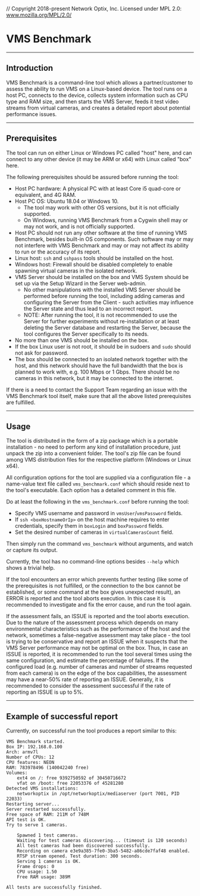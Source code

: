 // Copyright 2018-present Network Optix, Inc. Licensed under MPL 2.0: www.mozilla.org/MPL/2.0/

# VMS Benchmark

---------------------------------------------------------------------------------------------------
## Introduction

VMS Benchmark is a command-line tool which allows a partner/customer to assess the ability to run
VMS on a Linux-based device. The tool runs on a host PC, connects to the device, collects system
information such as CPU type and RAM size, and then starts the VMS Server, feeds it test video
streams from virtual cameras, and creates a detailed report about potential performance issues.

---------------------------------------------------------------------------------------------------
## Prerequisites

The tool can run on either Linux or Windows PC called "host" here, and can connect to any other
device (it may be ARM or x64) with Linux called "box" here.

The following prerequisites should be assured before running the tool:

* Host PC hardware: A physical PC with at least Core i5 quad-core or equivalent, and 4G RAM.
* Host PC OS: Ubuntu 18.04 or Windows 10.
    * The tool may work with other OS versions, but it is not officially supported.
    * On Windows, running VMS Benchmark from a Cygwin shell may or may not work, and is not
        officially supported.
* Host PC should not run any other software at the time of running VMS Benchmark, besides built-in
    OS components. Such software may or may not interfere with VMS Benchmark and may or may not
    affect its ability to run or the accuracy of its report.
* Linux host: `ssh` and `sshpass` tools should be installed on the host.
* Windows host: Firewall should be disabled completely to enable spawning virtual cameras in the
    isolated network.
* VMS Server should be installed on the box and VMS System should be set up via the Setup Wizard
    in the Server web-admin.
    * No other manipulations with the installed VMS Server should be performed before running the
        tool, including adding cameras and configuring the Server from the Client - such activities
        may influence the Server state and thus lead to an incorrect report.
    * NOTE: After running the tool, it is not recommended to use the Server for further
        experiments without re-installation or at least deleting the Server database and restarting
        the Server, because the tool configures the Server specifically to its needs.
* No more than one VMS should be installed on the box.
* If the box Linux user is not root, it should be in sudoers and `sudo` should not ask for
    password.
* The box should be connected to an isolated network together with the host, and this network
    should have the full bandwidth that the box is planned to work with, e.g. 100 Mbps or 1 Gbps.
    There should be no cameras in this network, but it may be connected to the internet.

If there is a need to contact the Support Team regarding an issue with the VMS Benchmark tool
itself, make sure that all the above listed prerequisites are fulfilled.

---------------------------------------------------------------------------------------------------
## Usage

The tool is distributed in the form of a zip package which is a portable installation - no need to
perform any kind of installation procedure, just unpack the zip into a convenient folder. The
tool's zip file can be found among VMS distribution files for the respective platform (Windows or
Linux x64).

All configuration options for the tool are supplied via a configuration file - a name-value text
file called `vms_benchmark.conf` which should reside next to the tool's executable. Each option has
a detailed comment in this file.

Do at least the following in the `vms_benchmark.conf` before running the tool:
- Specify VMS username and password in `vmsUser`/`vmsPassword` fields.
- If `ssh <boxHostnameOrIp>` on the host machine requires to enter credentials, specify them in 
    `boxLogin` and `boxPassword` fields.
- Set the desired number of cameras in `virtualCamerasCount` field.

Then simply run the command `vms_benchmark` without arguments, and watch or capture its output.

Currently, the tool has no command-line options besides `--help` which shows a trivial help.

If the tool encounters an error which prevents further testing (like some of the prerequisites is
not fulfilled, or the connection to the box cannot be established, or some command at the box gives
unexpected result), an ERROR is reported and the tool aborts execution. In this case it is
recommended to investigate and fix the error cause, and run the tool again.

If the assessment fails, an ISSUE is reported and the tool aborts execution. Due to the nature of
the assessment process which depends on many environmental characteristics such as the performance
of the host and the network, sometimes a false-negative assessment may take place - the tool is
trying to be conservative and report an ISSUE when it suspects that the VMS Server performance may
not be optimal on the box. Thus, in case an ISSUE is reported, it is recommended to run the tool
several times using the same configuration, and estimate the percentage of failures. If the
configured load (e.g. number of cameras and number of streams requested from each camera) is on the
edge of the box capabilities, the assessment may have a near-50% rate of reporting an ISSUE.
Generally, it is recommended to consider the assessment successful if the rate of reporting an
ISSUE is up to 5%.

---------------------------------------------------------------------------------------------------
## Example of successful report

Currently, on successful run the tool produces a report similar to this:
```
VMS Benchmark started.
Box IP: 192.168.0.100
Arch: armv7l
Number of CPUs: 12
CPU features: NEON
RAM: 783978496 (140042240 free)
Volumes:
    ext4 on /: free 9392750592 of 30450716672
    vfat on /boot: free 22053376 of 45281280
Detected VMS installations:
    networkoptix in /opt/networkoptix/mediaserver (port 7001, PID 22033)
Restarting server...
Server restarted successfully.
Free space of RAM: 211M of 748M
API test is OK.
Try to serve 1 cameras.

    Spawned 1 test cameras.
    Waiting for test cameras discovering... (timeout is 120 seconds)
    All test cameras had been discovered successfully.
    Recording on camera e3e9a385-7fe0-3ba5-5482-a86cde7faf48 enabled.
    RTSP stream opened. Test duration: 300 seconds.
    Serving 1 cameras is OK.
    Frame drops: 0
    CPU usage: 1.50
    Free RAM usage: 389M

All tests are successfully finished.
```
